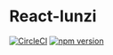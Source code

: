 # React-lunzi
[![CircleCI](https://circleci.com/gh/lsxBread/React-lunzi.svg?style=svg)](https://circleci.com/gh/lsxBread/React-lunzi)
[![npm version](https://badge.fury.io/js/react-lunzi.svg)](https://badge.fury.io/js/react-lunzi)